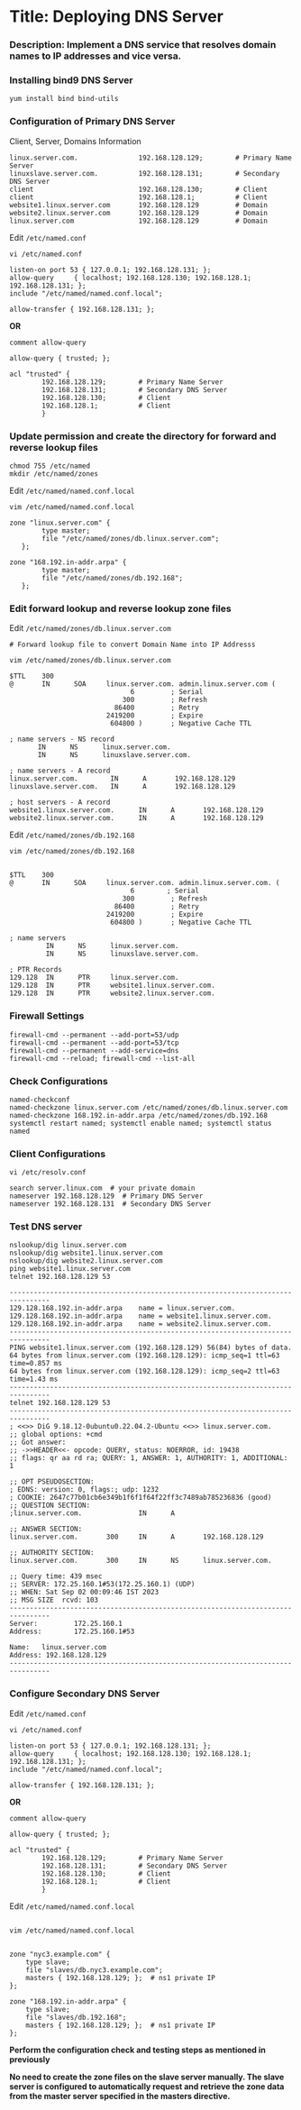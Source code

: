 # Title: Deploying DNS Server

### Description:  Implement a DNS service that resolves domain names to IP addresses and vice versa.

### Installing bind9 DNS Server
```
yum install bind bind-utils
```     
### Configuration of Primary DNS Server

Client, Server, Domains Information
```
linux.server.com.               192.168.128.129;        # Primary Name Server
linuxslave.server.com.          192.168.128.131;        # Secondary DNS Server
client                          192.168.128.130;        # Client               
client                          192.168.128.1;          # Client
website1.linux.server.com       192.168.128.129         # Domain
website2.linux.server.com       192.168.128.129         # Domain 
linux.server.com                192.168.128.129         # Domain 
```
Edit `/etc/named.conf`
```
vi /etc/named.conf

listen-on port 53 { 127.0.0.1; 192.168.128.131; };
allow-query     { localhost; 192.168.128.130; 192.168.128.1; 192.168.128.131; };
include "/etc/named/named.conf.local";

allow-transfer { 192.168.128.131; };
```
**OR** 
```
comment allow-query 

allow-query { trusted; };

acl "trusted" {
        192.168.128.129;        # Primary Name Server
        192.168.128.131;        # Secondary DNS Server
        192.168.128.130;        # Client               
        192.168.128.1;          # Client
        }

```
### Update permission and create the directory for forward and reverse lookup files
```
chmod 755 /etc/named
mkdir /etc/named/zones
```
Edit `/etc/named/named.conf.local`
```
vim /etc/named/named.conf.local

zone "linux.server.com" {
        type master;
        file "/etc/named/zones/db.linux.server.com";
   };

zone "168.192.in-addr.arpa" {
        type master;
        file "/etc/named/zones/db.192.168";
   };

```
### Edit forward lookup and reverse lookup zone files

Edit `/etc/named/zones/db.linux.server.com`
```
# Forward lookup file to convert Domain Name into IP Addresss

vim /etc/named/zones/db.linux.server.com

$TTL    300
@       IN      SOA     linux.server.com. admin.linux.server.com (
                              6         ; Serial
                            300         ; Refresh
                          86400         ; Retry
                        2419200         ; Expire
                         604800 )       ; Negative Cache TTL

; name servers - NS record
       IN      NS      linux.server.com.
       IN      NS      linuxslave.server.com.

; name servers - A record
linux.server.com.        IN      A       192.168.128.129
linuxslave.server.com.   IN      A       192.168.128.129

; host servers - A record
website1.linux.server.com.      IN      A       192.168.128.129
website2.linux.server.com.      IN      A       192.168.128.129
```
Edit `/etc/named/zones/db.192.168`
```
vim /etc/named/zones/db.192.168


$TTL    300 	 	 	 	 	
@       IN      SOA     linux.server.com. admin.linux.server.com. (
                              6        ; Serial
                            300         ; Refresh
                          86400         ; Retry
                        2419200         ; Expire
                         604800 )       ; Negative Cache TTL

; name servers
      	 IN      NS      linux.server.com.
         IN      NS      linuxslave.server.com.

; PTR Records
129.128  IN      PTR     linux.server.com.    
129.128  IN      PTR     website1.linux.server.com.  
129.128  IN      PTR     website2.linux.server.com.  
```
### Firewall Settings
```
firewall-cmd --permanent --add-port=53/udp
firewall-cmd --permanent --add-port=53/tcp
firewall-cmd --permanent --add-service=dns
firewall-cmd --reload; firewall-cmd --list-all
```
### Check Configurations
```
named-checkconf
named-checkzone linux.server.com /etc/named/zones/db.linux.server.com
named-checkzone 168.192.in-addr.arpa /etc/named/zones/db.192.168
systemctl restart named; systemctl enable named; systemctl status named
```
### Client Configurations
```
vi /etc/resolv.conf

search server.linux.com  # your private domain
nameserver 192.168.128.129  # Primary DNS Server
nameserver 192.168.128.131  # Secondary DNS Server
```
### Test DNS server

```
nslookup/dig linux.server.com
nslookup/dig website1.linux.server.com
nslookup/dig website2.linux.server.com
ping website1.linux.server.com
telnet 192.168.128.129 53
```
```
--------------------------------------------------------------------------------
129.128.168.192.in-addr.arpa    name = linux.server.com.
129.128.168.192.in-addr.arpa    name = website1.linux.server.com.
129.128.168.192.in-addr.arpa    name = website2.linux.server.com.
--------------------------------------------------------------------------------
PING website1.linux.server.com (192.168.128.129) 56(84) bytes of data.
64 bytes from linux.server.com (192.168.128.129): icmp_seq=1 ttl=63 time=0.857 ms
64 bytes from linux.server.com (192.168.128.129): icmp_seq=2 ttl=63 time=1.43 ms
--------------------------------------------------------------------------------
telnet 192.168.128.129 53
--------------------------------------------------------------------------------
; <<>> DiG 9.18.12-0ubuntu0.22.04.2-Ubuntu <<>> linux.server.com.
;; global options: +cmd
;; Got answer:
;; ->>HEADER<<- opcode: QUERY, status: NOERROR, id: 19438
;; flags: qr aa rd ra; QUERY: 1, ANSWER: 1, AUTHORITY: 1, ADDITIONAL: 1

;; OPT PSEUDOSECTION:
; EDNS: version: 0, flags:; udp: 1232
; COOKIE: 2647c77b01cb6e349b1f6f1f64f22ff3c7489ab785236836 (good)
;; QUESTION SECTION:
;linux.server.com.              IN      A

;; ANSWER SECTION:
linux.server.com.       300     IN      A       192.168.128.129

;; AUTHORITY SECTION:
linux.server.com.       300     IN      NS      linux.server.com.

;; Query time: 439 msec
;; SERVER: 172.25.160.1#53(172.25.160.1) (UDP)
;; WHEN: Sat Sep 02 00:09:46 IST 2023
;; MSG SIZE  rcvd: 103
--------------------------------------------------------------------------------
Server:         172.25.160.1
Address:        172.25.160.1#53

Name:   linux.server.com
Address: 192.168.128.129
--------------------------------------------------------------------------------
```
### Configure Secondary DNS Server

Edit `/etc/named.conf`
```
vi /etc/named.conf

listen-on port 53 { 127.0.0.1; 192.168.128.131; };
allow-query     { localhost; 192.168.128.130; 192.168.128.1; 192.168.128.131; };
include "/etc/named/named.conf.local";

allow-transfer { 192.168.128.131; };
```
**OR** 
```
comment allow-query 

allow-query { trusted; };

acl "trusted" {
        192.168.128.129;        # Primary Name Server
        192.168.128.131;        # Secondary DNS Server
        192.168.128.130;        # Client               
        192.168.128.1;          # Client
        }

```
Edit `/etc/named/named.conf.local`
```

vim /etc/named/named.conf.local


zone "nyc3.example.com" {
    type slave;
    file "slaves/db.nyc3.example.com";
    masters { 192.168.128.129; };  # ns1 private IP
};

zone "168.192.in-addr.arpa" {
    type slave;
    file "slaves/db.192.168";
    masters { 192.168.128.129; };  # ns1 private IP
};
```

**Perform the configuration check and testing steps as mentioned in previously**

**No need to create the zone files on the slave server manually. The slave server is configured to automatically request and retrieve the zone data from the master server specified in the masters directive.**                                         




